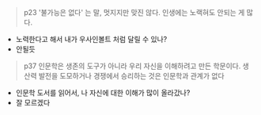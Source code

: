 
>p23
>'불가능은 없다' 는 말, 멋지지만 맞진 않다. 인생에는 노랙혀도 안되는 게 많다.

- 노력한다고 해서 내가 우사인볼트 처럼 달릴 수 있나?
- 안될듯


> p37
> 인문학은 생존의 도구가 아니라 우리 자신을 이해하려고 만든 학문이다.
> 생산력 발전을 도모하거나 경쟁에서 승리하는 것은 인문학과 관계가 없다

- 인문학 도서를 읽어서, 나 자신에 대한 이해가 많이 올라갔나?
- 잘 모르겠다

